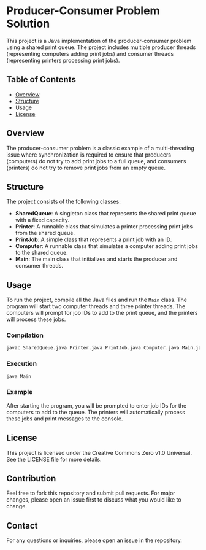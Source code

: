 
# Producer-Consumer Problem Solution

This project is a Java implementation of the producer-consumer problem using a shared print queue. The project includes multiple producer threads (representing computers adding print jobs) and consumer threads (representing printers processing print jobs).

## Table of Contents
- [Overview](#overview)
- [Structure](#structure)
- [Usage](#usage)
- [License](#license)

## Overview
The producer-consumer problem is a classic example of a multi-threading issue where synchronization is required to ensure that producers (computers) do not try to add print jobs to a full queue, and consumers (printers) do not try to remove print jobs from an empty queue.

## Structure
The project consists of the following classes:

- **SharedQueue**: A singleton class that represents the shared print queue with a fixed capacity.
- **Printer**: A runnable class that simulates a printer processing print jobs from the shared queue.
- **PrintJob**: A simple class that represents a print job with an ID.
- **Computer**: A runnable class that simulates a computer adding print jobs to the shared queue.
- **Main**: The main class that initializes and starts the producer and consumer threads.

## Usage
To run the project, compile all the Java files and run the `Main` class. The program will start two computer threads and three printer threads. The computers will prompt for job IDs to add to the print queue, and the printers will process these jobs.

### Compilation
```bash
javac SharedQueue.java Printer.java PrintJob.java Computer.java Main.java
```

### Execution
```bash
java Main
```

### Example
After starting the program, you will be prompted to enter job IDs for the computers to add to the queue. The printers will automatically process these jobs and print messages to the console.

## License
This project is licensed under the Creative Commons Zero v1.0 Universal. See the LICENSE file for more details.

## Contribution
Feel free to fork this repository and submit pull requests. For major changes, please open an issue first to discuss what you would like to change.

## Contact
For any questions or inquiries, please open an issue in the repository.
